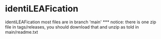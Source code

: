 # identiLEAFication
identiLEAFication
most files are in branch 'main'
*** notice: there is one zip file in tags/releases, you should download that and unzip as told in main/readme.txt
